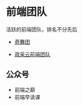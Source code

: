 # 前端团队

活跃的前端团队，排名不分先后

- [奇舞团](https://weekly.75team.com/)

- [政采云前端团队](https://juejin.im/user/5d5366df6fb9a06b2a203553)



## 公众号

- 前端之巅
- 前端早读课

